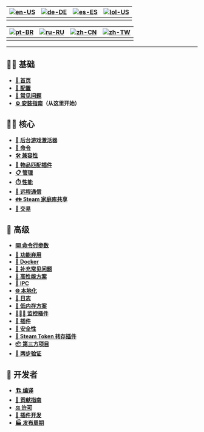 | [![en-US](https://raw.githubusercontent.com/JustArchiNET/ArchiSteamFarm/refs/heads/main/resources/flags/en-US.png)](https://github.com/JustArchiNET/ArchiSteamFarm/wiki/Home) | [![de-DE](https://raw.githubusercontent.com/JustArchiNET/ArchiSteamFarm/refs/heads/main/resources/flags/de-DE.png)](https://github.com/JustArchiNET/ArchiSteamFarm/wiki/Home-de-DE) | [![es-ES](https://raw.githubusercontent.com/JustArchiNET/ArchiSteamFarm/refs/heads/main/resources/flags/es-ES.png)](https://github.com/JustArchiNET/ArchiSteamFarm/wiki/Home-es-ES) | [![lol-US](https://raw.githubusercontent.com/JustArchiNET/ArchiSteamFarm/refs/heads/main/resources/flags/lol-US.png)](https://github.com/JustArchiNET/ArchiSteamFarm/wiki/Home-lol-US) |
| ----------------------------------------------------------------------------------------------------------------------------------------------------------------------------- | ----------------------------------------------------------------------------------------------------------------------------------------------------------------------------------- | ----------------------------------------------------------------------------------------------------------------------------------------------------------------------------------- | -------------------------------------------------------------------------------------------------------------------------------------------------------------------------------------- |
|                                                                                                                                                                               |                                                                                                                                                                                     |                                                                                                                                                                                     |                                                                                                                                                                                        |

| [![pt-BR](https://raw.githubusercontent.com/JustArchiNET/ArchiSteamFarm/refs/heads/main/resources/flags/pt-BR.png)](https://github.com/JustArchiNET/ArchiSteamFarm/wiki/Home-pt-BR) | [![ru-RU](https://raw.githubusercontent.com/JustArchiNET/ArchiSteamFarm/refs/heads/main/resources/flags/ru-RU.png)](https://github.com/JustArchiNET/ArchiSteamFarm/wiki/Home-ru-RU) | [![zh-CN](https://raw.githubusercontent.com/JustArchiNET/ArchiSteamFarm/refs/heads/main/resources/flags/zh-CN.png)](https://github.com/JustArchiNET/ArchiSteamFarm/wiki/Home-zh-CN) | [![zh-TW](https://raw.githubusercontent.com/JustArchiNET/ArchiSteamFarm/refs/heads/main/resources/flags/zh-TW.png)](https://github.com/JustArchiNET/ArchiSteamFarm/wiki/Home-zh-TW) |
| ----------------------------------------------------------------------------------------------------------------------------------------------------------------------------------- | ----------------------------------------------------------------------------------------------------------------------------------------------------------------------------------- | ----------------------------------------------------------------------------------------------------------------------------------------------------------------------------------- | ----------------------------------------------------------------------------------------------------------------------------------------------------------------------------------- |
|                                                                                                                                                                                     |                                                                                                                                                                                     |                                                                                                                                                                                     |                                                                                                                                                                                     |

***

## 👨‍🏫 基础

* **[🏡 首页](https://github.com/JustArchiNET/ArchiSteamFarm/wiki/Home-zh-CN)**
* **[🔧 配置](https://github.com/JustArchiNET/ArchiSteamFarm/wiki/Configuration-zh-CN)**
* **[💬 常见问题](https://github.com/JustArchiNET/ArchiSteamFarm/wiki/FAQ-zh-CN)**
* **[⚙️ 安装指南](https://github.com/JustArchiNET/ArchiSteamFarm/wiki/Setting-up-zh-CN)**&#8203;**（从这里开始）**


## 👨‍🎓️ 核心

* **[👥 后台游戏激活器](https://github.com/JustArchiNET/ArchiSteamFarm/wiki/Background-games-redeemer-zh-CN)**
* **[📢 命令](https://github.com/JustArchiNET/ArchiSteamFarm/wiki/Commands-zh-CN)**
* **[🛠️ 兼容性](https://github.com/JustArchiNET/ArchiSteamFarm/wiki/Compatibility-zh-CN)**
* **[🧩 物品匹配插件](https://github.com/JustArchiNET/ArchiSteamFarm/wiki/ItemsMatcherPlugin-zh-CN)**
* **[📋 管理](https://github.com/JustArchiNET/ArchiSteamFarm/wiki/Management-zh-CN)**
* **[⏱️ 性能](https://github.com/JustArchiNET/ArchiSteamFarm/wiki/Performance-zh-CN)**
* **[📡 远程通信](https://github.com/JustArchiNET/ArchiSteamFarm/wiki/Remote-communication-zh-CN)**
* **[👪 Steam 家庭库共享](https://github.com/JustArchiNET/ArchiSteamFarm/wiki/Steam-Family-Sharing-zh-CN)**
* **[🔄 交易](https://github.com/JustArchiNET/ArchiSteamFarm/wiki/Trading-zh-CN)**


## 🧙 高级

* **[⌨️ 命令行参数](https://github.com/JustArchiNET/ArchiSteamFarm/wiki/Command-line-arguments-zh-CN)**
* **[🚧 功能弃用](https://github.com/JustArchiNET/ArchiSteamFarm/wiki/Deprecation-zh-CN)**
* **[🐳 Docker](https://github.com/JustArchiNET/ArchiSteamFarm/wiki/Docker-zh-CN)**
* **[🤔 补充常见问题](https://github.com/JustArchiNET/ArchiSteamFarm/wiki/Extended-FAQ-zh-CN)**
* **[🚀 高性能方案](https://github.com/JustArchiNET/ArchiSteamFarm/wiki/High-performance-setup-zh-CN)**
* **[🔗 IPC](https://github.com/JustArchiNET/ArchiSteamFarm/wiki/IPC-zh-CN)**
* **[🌐 本地化](https://github.com/JustArchiNET/ArchiSteamFarm/wiki/Localization-zh-CN)**
* **[📝 日志](https://github.com/JustArchiNET/ArchiSteamFarm/wiki/Logging-zh-CN)**
* **[💾 低内存方案](https://github.com/JustArchiNET/ArchiSteamFarm/wiki/Low-memory-setup-zh-CN)**
* **[🕵🏼‍♂️ 监控插件](https://github.com/JustArchiNET/ArchiSteamFarm/wiki/MonitoringPlugin-zh-CN)**
* **[🔌 插件](https://github.com/JustArchiNET/ArchiSteamFarm/wiki/Plugins-zh-CN)**
* **[🔐 安全性](https://github.com/JustArchiNET/ArchiSteamFarm/wiki/Security-zh-CN)**
* **[🧩 Steam Token 转存插件](https://github.com/JustArchiNET/ArchiSteamFarm/wiki/SteamTokenDumperPlugin-zh-CN)**
* **[📦 第三方项目](https://github.com/JustArchiNET/ArchiSteamFarm/wiki/Third-party-zh-CN)**
* **[📵 两步验证](https://github.com/JustArchiNET/ArchiSteamFarm/wiki/Two-factor-authentication-zh-CN)**


## 👷 开发者

* **[🏗️ 编译](https://github.com/JustArchiNET/ArchiSteamFarm/wiki/Compilation-zh-CN)**
* **[🤝 贡献指南](https://github.com/JustArchiNET/ArchiSteamFarm/blob/main/.github/CONTRIBUTING.md)**
* **[⚖️ 许可](https://github.com/JustArchiNET/ArchiSteamFarm/wiki/License-zh-CN)**
* **[🥷 插件开发](https://github.com/JustArchiNET/ArchiSteamFarm/wiki/Plugins-development-zh-CN)**
* **[🏭 发布周期](https://github.com/JustArchiNET/ArchiSteamFarm/wiki/Release-cycle-zh-CN)**